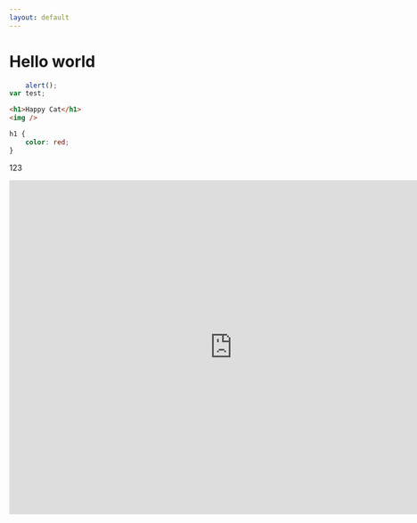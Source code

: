 ```yaml
---
layout: default
---
```


# Hello world

```javascript
	alert();
var test;
```

```html	
<h1>Happy Cat</h1>
<img />
```

```css
h1 {
	color: red;
}
```

<i class="fa fa cube"></i>
123
<i class="fa fa-heart-o" aria-hidden="true"></i>
<i class="fa fa-exclamation-triangle" aria-hidden="true"></i>
<iframe src="https://calendar.google.com/calendar/embed?src=en.usa%23holiday%40group.v.calendar.google.com&ctz=America/Chicago" style="border: 0" width="800" height="600" frameborder="0" scrolling="no"></iframe>
